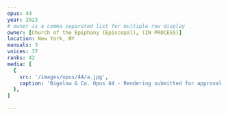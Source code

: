 ```yaml
---
opus: 44
year: 2023
# owner is a comma separated list for multiple row display
owner: [Church of the Epiphany (Episcopal), (IN PROCESS)]
location: New York, NY
manuals: 3
voices: 37
ranks: 42
media: [
  {
    src: '/images/opus/44/a.jpg',
    caption: 'Bigelow & Co. Opus 44 - Rendering submitted for approval of visual design'
  },
]

---
```

